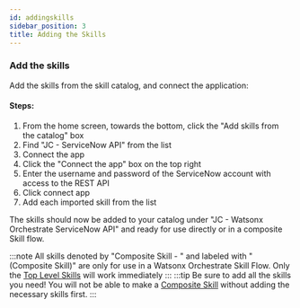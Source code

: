 ```yaml
---
id: addingskills
sidebar_position: 3
title: Adding the Skills
---
```


### Add the skills
Add the skills from the skill catalog, and connect the application:
#### Steps:
1. From the home screen, towards the bottom, click the "Add skills from the catalog" box
2. Find "JC - ServiceNow API" from the list
3. Connect the app
  1. Click the "Connect the app" box on the top right
  2. Enter the username and password of the ServiceNow account with access to the REST API
  3. Click connect app
4. Add each imported skill from the list

The skills should now be added to your catalog under "JC - Watsonx Orchestrate ServiceNow API" and ready for use directly or in a composite Skill flow.

:::note
All skills denoted by "Composite Skill - " and labeled with "(Composite Skill)" are only for use in a Watsonx Orchestrate Skill Flow. Only the [Top Level Skills](/Getting%20Started/skills/#top-level-skills) will work immediately
:::
:::tip
Be sure to add all the skills you need! You will not be able to make a [Composite Skill](compositeskills#composite-skills) without adding the necessary skills first.
:::